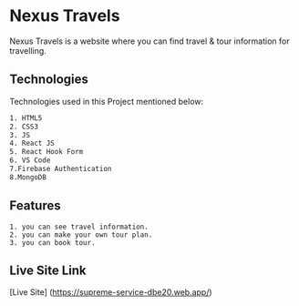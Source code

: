 # Nexus Travels

Nexus Travels is a website where you can find travel & tour information for travelling.

## Technologies

Technologies used in this Project mentioned below:

```bash
1. HTML5
2. CSS3
3. JS
4. React JS
5. React Hook Form
6. VS Code
7.Firebase Authentication
8.MongoDB
```

## Features

```
1. you can see travel information.
2. you can make your own tour plan.
3. you can book tour.
```

## Live Site Link

[Live Site] (https://supreme-service-dbe20.web.app/)